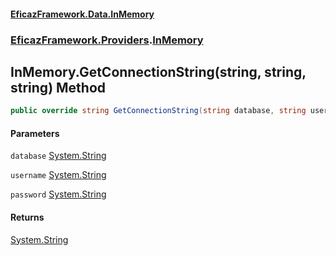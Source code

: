 #### [EficazFramework.Data.InMemory](EficazFrameworkInMemoryDataProvider.md 'EficazFramework InMemory Data Provider')
### [EficazFramework.Providers](EficazFrameworkInMemoryDataProvider.md#EficazFramework.Providers 'EficazFramework.Providers').[InMemory](EficazFramework.Providers/InMemory.md 'EficazFramework.Providers.InMemory')

## InMemory.GetConnectionString(string, string, string) Method

```csharp
public override string GetConnectionString(string database, string username, string password);
```
#### Parameters

<a name='EficazFramework.Providers.InMemory.GetConnectionString(string,string,string).database'></a>

`database` [System.String](https://docs.microsoft.com/en-us/dotnet/api/System.String 'System.String')

<a name='EficazFramework.Providers.InMemory.GetConnectionString(string,string,string).username'></a>

`username` [System.String](https://docs.microsoft.com/en-us/dotnet/api/System.String 'System.String')

<a name='EficazFramework.Providers.InMemory.GetConnectionString(string,string,string).password'></a>

`password` [System.String](https://docs.microsoft.com/en-us/dotnet/api/System.String 'System.String')

#### Returns
[System.String](https://docs.microsoft.com/en-us/dotnet/api/System.String 'System.String')